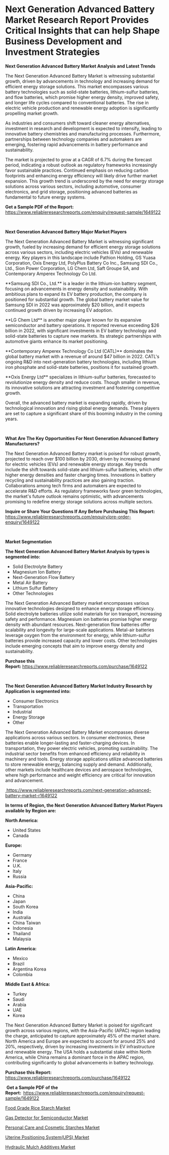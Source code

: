 <p><h1>Next Generation Advanced Battery Market Research Report Provides Critical Insights that can help Shape Business Development and Investment Strategies</h1></p><p><strong>Next Generation Advanced Battery Market Analysis and Latest Trends</strong></p>
<p><p>The Next Generation Advanced Battery Market is witnessing substantial growth, driven by advancements in technology and increasing demand for efficient energy storage solutions. This market encompasses various battery technologies such as solid-state batteries, lithium-sulfur batteries, and flow batteries, which promise higher energy density, improved safety, and longer life cycles compared to conventional batteries. The rise in electric vehicle production and renewable energy adoption is significantly propelling market growth.</p><p>As industries and consumers shift toward cleaner energy alternatives, investment in research and development is expected to intensify, leading to innovative battery chemistries and manufacturing processes. Furthermore, partnerships between technology companies and automakers are emerging, fostering rapid advancements in battery performance and sustainability.</p><p>The market is projected to grow at a CAGR of 6.7% during the forecast period, indicating a robust outlook as regulatory frameworks increasingly favor sustainable practices. Continued emphasis on reducing carbon footprints and enhancing energy efficiency will likely drive further market expansion. This growth trend is underscored by the need for energy storage solutions across various sectors, including automotive, consumer electronics, and grid storage, positioning advanced batteries as fundamental to future energy systems.</p></p>
<p><strong>Get a Sample PDF of the Report:&nbsp;</strong> <a href="https://www.reliableresearchreports.com/enquiry/request-sample/1649122?utm_campaign=32&utm_medium=2&utm_source=Github&utm_content=ia&utm_term=29122024&utm_id=next-generation-advanced-battery">https://www.reliableresearchreports.com/enquiry/request-sample/1649122</a></p>
<p>&nbsp;</p>
<p><strong>Next Generation Advanced Battery Major Market Players</strong></p>
<p><p>The Next Generation Advanced Battery Market is witnessing significant growth, fueled by increasing demand for efficient energy storage solutions across various sectors, including electric vehicles (EVs) and renewable energy. Key players in this landscape include Pathion Holding, GS Yuasa Corporation, Oxis Energy Ltd, PolyPlus Battery Co Inc., Samsung SDI Co., Ltd., Sion Power Corporation, LG Chem Ltd, Saft Groupe SA, and Contemporary Amperex Technology Co Ltd.</p><p>**Samsung SDI Co., Ltd.** is a leader in the lithium-ion battery segment, focusing on advancements in energy density and sustainability. With ambitious plans to expand its EV battery production, the company is positioned for substantial growth. The global battery market value for Samsung SDI in 2022 was approximately $20 billion, and it expects continued growth driven by increasing EV adoption.</p><p>**LG Chem Ltd** is another major player known for its expansive semiconductor and battery operations. It reported revenue exceeding $26 billion in 2022, with significant investments in EV battery technology and solid-state batteries to capture new markets. Its strategic partnerships with automotive giants enhance its market positioning.</p><p>**Contemporary Amperex Technology Co Ltd (CATL)** dominates the global battery market with a revenue of around $47 billion in 2022. CATL's ongoing R&D into next-generation battery technologies, including lithium iron phosphate and solid-state batteries, positions it for sustained growth.</p><p>**Oxis Energy Ltd** specializes in lithium-sulfur batteries, forecasted to revolutionize energy density and reduce costs. Though smaller in revenue, its innovative solutions are attracting investment and fostering competitive growth.</p><p>Overall, the advanced battery market is expanding rapidly, driven by technological innovation and rising global energy demands. These players are set to capture a significant share of this booming industry in the coming years.</p></p>
<p>&nbsp;</p>
<p><strong>What Are The Key Opportunities For Next Generation Advanced Battery Manufacturers?</strong></p>
<p><p>The Next Generation Advanced Battery market is poised for robust growth, projected to reach over $100 billion by 2030, driven by increasing demand for electric vehicles (EVs) and renewable energy storage. Key trends include the shift towards solid-state and lithium-sulfur batteries, which offer higher energy densities and faster charging times. Innovations in battery recycling and sustainability practices are also gaining traction. Collaborations among tech firms and automakers are expected to accelerate R&D efforts. As regulatory frameworks favor green technologies, the market's future outlook remains optimistic, with advancements promising to redefine energy storage solutions across multiple sectors.</p></p>
<p><strong>Inquire or Share Your Questions If Any Before Purchasing This Report:</strong> <a href="https://www.reliableresearchreports.com/enquiry/pre-order-enquiry/1649122?utm_campaign=32&utm_medium=2&utm_source=Github&utm_content=ia&utm_term=29122024&utm_id=next-generation-advanced-battery">https://www.reliableresearchreports.com/enquiry/pre-order-enquiry/1649122</a></p>
<p>&nbsp;</p>
<p><strong>Market Segmentation</strong></p>
<p><strong>The Next Generation Advanced Battery Market Analysis by types is segmented into:</strong></p>
<p><ul><li>Solid Electrolyte Battery</li><li>Magnesium Ion Battery</li><li>Next-Generation Flow Battery</li><li>Metal Air Battery</li><li>Lithium Sulfur Battery</li><li>Other Technologies</li></ul></p>
<p><p>The Next Generation Advanced Battery market encompasses various innovative technologies designed to enhance energy storage efficiency. Solid electrolyte batteries utilize solid materials for ion transport, increasing safety and performance. Magnesium ion batteries promise higher energy density with abundant resources. Next-generation flow batteries offer scalability and longevity for large-scale applications. Metal-air batteries leverage oxygen from the environment for energy, while lithium-sulfur batteries provide increased capacity and lower costs. Other technologies include emerging concepts that aim to improve energy density and sustainability.</p></p>
<p><strong>Purchase this Report:&nbsp;</strong><a href="https://www.reliableresearchreports.com/purchase/1649122?utm_campaign=32&utm_medium=2&utm_source=Github&utm_content=ia&utm_term=29122024&utm_id=next-generation-advanced-battery">https://www.reliableresearchreports.com/purchase/1649122</a></p>
<p>&nbsp;</p>
<p><strong>The Next Generation Advanced Battery Market Industry Research by Application is segmented into:</strong></p>
<p><ul><li>Consumer Electronics</li><li>Transportation</li><li>Industrial</li><li>Energy Storage</li><li>Other</li></ul></p>
<p><p>The Next Generation Advanced Battery Market encompasses diverse applications across various sectors. In consumer electronics, these batteries enable longer-lasting and faster-charging devices. In transportation, they power electric vehicles, promoting sustainability. The industrial sector benefits from enhanced efficiency and reliability in machinery and tools. Energy storage applications utilize advanced batteries to store renewable energy, balancing supply and demand. Additionally, other markets include healthcare devices and aerospace technologies, where high performance and weight efficiency are critical for innovation and advancement.</p></p>
<p><a href="https://www.reliableresearchreports.com/next-generation-advanced-battery-market-r1649122?utm_campaign=32&utm_medium=2&utm_source=Github&utm_content=ia&utm_term=29122024&utm_id=next-generation-advanced-battery">&nbsp;https://www.reliableresearchreports.com/next-generation-advanced-battery-market-r1649122</a></p>
<p><strong>In terms of Region, the Next Generation Advanced Battery Market Players available by Region are:</strong></p>
<p>
    <p> <strong> North America: </strong>
        <ul>
            <li>United States</li>
            <li>Canada</li>
        </ul>
        </p> 
    <p> <strong> Europe: </strong>
        <ul>
            <li>Germany</li>
            <li>France</li>
            <li>U.K.</li>
            <li>Italy</li>
            <li>Russia</li>
        </ul>
        </p> 
    <p> <strong> Asia-Pacific: </strong>
        <ul>
            <li>China</li>
            <li>Japan</li>
            <li>South Korea</li>
            <li>India</li>
            <li>Australia</li>
            <li>China Taiwan</li>
            <li>Indonesia</li>
            <li>Thailand</li>
            <li>Malaysia</li>
        </ul>
        </p> 
    <p> <strong> Latin America: </strong>
        <ul>
            <li>Mexico</li>
            <li>Brazil</li>
            <li>Argentina Korea</li>
            <li>Colombia</li>
        </ul>
        </p> 
    <p> <strong> Middle East & Africa: </strong>
        <ul>
            <li>Turkey</li>
            <li>Saudi</li>
            <li>Arabia</li>
            <li>UAE</li>
            <li>Korea</li>
        </ul>
    </p>
    </p>
<p><p>The Next Generation Advanced Battery Market is poised for significant growth across various regions, with the Asia-Pacific (APAC) region leading the charge, anticipated to capture approximately 45% of the market share. North America and Europe are expected to account for around 25% and 20%, respectively, driven by increasing investments in EV infrastructure and renewable energy. The USA holds a substantial stake within North America, while China remains a dominant force in the APAC region, contributing significantly to global advancements in battery technology.</p></p>
<p><strong>Purchase this Report: </strong><a href="https://www.reliableresearchreports.com/purchase/1649122?utm_campaign=32&utm_medium=2&utm_source=Github&utm_content=ia&utm_term=29122024&utm_id=next-generation-advanced-battery">https://www.reliableresearchreports.com/purchase/1649122</a></p>
<p>&nbsp;<strong>Get a Sample PDF of the Report:&nbsp;&nbsp;</strong><a href="https://www.reliableresearchreports.com/enquiry/request-sample/1649122?utm_campaign=32&utm_medium=2&utm_source=Github&utm_content=ia&utm_term=29122024&utm_id=next-generation-advanced-battery">https://www.reliableresearchreports.com/enquiry/request-sample/1649122</a></p>
<p><strong></strong></p>
<p><p><a href="https://github.com/bensemilia864/Market-Research-Report-List-1/blob/main/food-grade-rice-starch-market.md?utm_campaign=32&utm_medium=2&utm_source=Github&utm_content=ia&utm_term=29122024&utm_id=next-generation-advanced-battery">Food Grade Rice Starch Market</a></p><p><a href="https://github.com/justalichtenberger/Market-Research-Report-List-1/blob/main/gas-detector-for-semiconductor-market.md?utm_campaign=32&utm_medium=2&utm_source=Github&utm_content=ia&utm_term=29122024&utm_id=next-generation-advanced-battery">Gas Detector for Semiconductor Market</a></p><p><a href="https://github.com/gerdabatiskzv9/Market-Research-Report-List-1/blob/main/personal-care-and-cosmetic-starches-market.md?utm_campaign=32&utm_medium=2&utm_source=Github&utm_content=ia&utm_term=29122024&utm_id=next-generation-advanced-battery">Personal Care and Cosmetic Starches Market</a></p><p><a href="https://github.com/irfadac/Market-Research-Report-List-5/blob/main/uterine-positioning-systemups-market.md?utm_campaign=32&utm_medium=2&utm_source=Github&utm_content=ia&utm_term=29122024&utm_id=next-generation-advanced-battery">Uterine Positioning System(UPS) Market</a></p><p><a href="https://github.com/JakirUddin651/Market-Research-Report-List-1/blob/main/hydraulic-mulch-additives-market.md?utm_campaign=32&utm_medium=2&utm_source=Github&utm_content=ia&utm_term=29122024&utm_id=next-generation-advanced-battery">Hydraulic Mulch Additives Market</a></p></p>